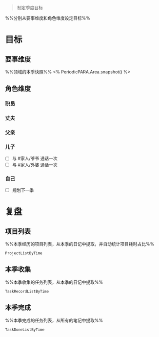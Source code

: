 > 制定季度目标

%%分别从要事维度和角色维度设定目标%%

# 目标

## 要事维度
%%领域的本季快照%%
<% PeriodicPARA.Area.snapshot() %>

## 角色维度
### 职员
### 丈夫
### 父亲
### 儿子
- [ ] 与 #家人/爷爷 通话一次
- [ ] 与 #家人/外婆 通话一次
### 自己
- [ ] 规划下一季

# 复盘
## 项目列表
%%本季经历的项目列表，从本季的日记中提取，并自动统计项目耗时占比%%
```PeriodicPARA
ProjectListByTime
```

## 本季收集
%%本季收集的任务列表，从本季的日记中提取%%
```PeriodicPARA
TaskRecordListByTime
```

## 本季完成
%%本季完成的任务列表，从所有的笔记中提取%%
```PeriodicPARA
TaskDoneListByTime
```
